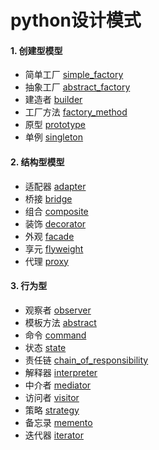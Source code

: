 # python设计模式

#### 1. 创建型模型

- 简单工厂 [simple_factory](https://github.com/wklken/py-patterns/blob/master/simple_factory.py)
- 抽象工厂 [abstract_factory](https://github.com/wklken/py-patterns/blob/master/abstract_factory.py)
- 建造者 [builder](https://github.com/wklken/py-patterns/blob/master/builder.py)
- 工厂方法 [factory_method](https://github.com/wklken/py-patterns/blob/master/factory_method.py)
- 原型 [prototype](https://github.com/wklken/py-patterns/blob/master/prototype.py)
- 单例 [singleton](https://github.com/wklken/py-patterns/blob/master/singleton.py)

#### 2. 结构型模型

- 适配器 [adapter](https://github.com/wklken/py-patterns/blob/master/adapter.py)
- 桥接 [bridge](https://github.com/wklken/py-patterns/blob/master/bridge.py)
- 组合 [composite](https://github.com/wklken/py-patterns/blob/master/composite.py)
- 装饰 [decorator](https://github.com/wklken/py-patterns/blob/master/decorator.py)
- 外观 [facade](https://github.com/wklken/py-patterns/blob/master/facade.py)
- 享元 [flyweight](https://github.com/wklken/py-patterns/blob/master/flyweight.py)
- 代理 [proxy](https://github.com/wklken/py-patterns/blob/master/proxy.py)

#### 3. 行为型

- 观察者 [observer](https://github.com/wklken/py-patterns/blob/master/observer.py)
- 模板方法 [abstract](https://github.com/wklken/py-patterns/blob/master/template_method.py)
- 命令 [command](https://github.com/wklken/py-patterns/blob/master/command.py)
- 状态 [state](https://github.com/wklken/py-patterns/blob/master/state.py)
- 责任链 [chain_of_responsibility](https://github.com/wklken/py-patterns/blob/master/chain_of_responsibility.py)
- 解释器 [interpreter](https://github.com/wklken/py-patterns/blob/master/interpreter.py)
- 中介者 [mediator](https://github.com/wklken/py-patterns/blob/master/mediator.py)
- 访问者 [visitor](https://github.com/wklken/py-patterns/blob/master/visitor.py)
- 策略 [strategy](https://github.com/wklken/py-patterns/blob/master/strategy.py)
- 备忘录 [memento](https://github.com/wklken/py-patterns/blob/master/memento.py)
- 迭代器 [iterator](https://github.com/wklken/py-patterns/blob/master/iterator.py)
